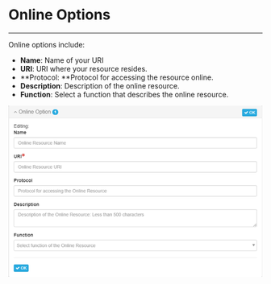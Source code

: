 # Online Options

---

Online options include:

* **Name**: Name of your URI
* **URI**: URI where your resource resides.
* **Protocol: **Protocol for accessing the resource online.
* **Description**: Description of the online resource.
* **Function**: Select a function that describes the online resource.

![](/assets/online_options.png)

